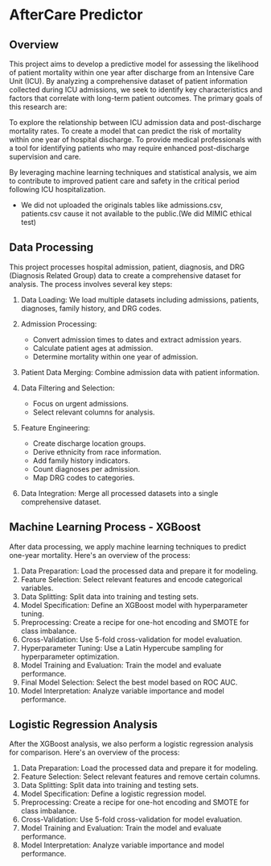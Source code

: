 # AfterCare Predictor


## Overview
This project aims to develop a predictive model for assessing the likelihood of patient mortality within one year after discharge from an Intensive Care Unit (ICU). By analyzing a comprehensive dataset of patient information collected during ICU admissions, we seek to identify key characteristics and factors that correlate with long-term patient outcomes.
The primary goals of this research are:

To explore the relationship between ICU admission data and post-discharge mortality rates.
To create a model that can predict the risk of mortality within one year of hospital discharge.
To provide medical professionals with a tool for identifying patients who may require enhanced post-discharge supervision and care.

By leveraging machine learning techniques and statistical analysis, we aim to contribute to improved patient care and safety in the critical period following ICU hospitalization.

* We did not uploaded the originals tables like admissions.csv, patients.csv cause it not available to the public.(We did MIMIC ethical test)
## Data Processing

This project processes hospital admission, patient, diagnosis, and DRG (Diagnosis Related Group) data to create a comprehensive dataset for analysis. The process involves several key steps:

1. Data Loading: We load multiple datasets including admissions, patients, diagnoses, family history, and DRG codes.

2. Admission Processing:
   - Convert admission times to dates and extract admission years.
   - Calculate patient ages at admission.
   - Determine mortality within one year of admission.

3. Patient Data Merging: Combine admission data with patient information.

4. Data Filtering and Selection:
   - Focus on urgent admissions.
   - Select relevant columns for analysis.

5. Feature Engineering:
   - Create discharge location groups.
   - Derive ethnicity from race information.
   - Add family history indicators.
   - Count diagnoses per admission.
   - Map DRG codes to categories.

6. Data Integration: Merge all processed datasets into a single comprehensive dataset.

## Machine Learning Process - XGBoost

After data processing, we apply machine learning techniques to predict one-year mortality. Here's an overview of the process:

1. Data Preparation: Load the processed data and prepare it for modeling.
2. Feature Selection: Select relevant features and encode categorical variables.
3. Data Splitting: Split data into training and testing sets.
4. Model Specification: Define an XGBoost model with hyperparameter tuning.
5. Preprocessing: Create a recipe for one-hot encoding and SMOTE for class imbalance.
6. Cross-Validation: Use 5-fold cross-validation for model evaluation.
7. Hyperparameter Tuning: Use a Latin Hypercube sampling for hyperparameter optimization.
8. Model Training and Evaluation: Train the model and evaluate performance.
9. Final Model Selection: Select the best model based on ROC AUC.
10. Model Interpretation: Analyze variable importance and model performance.



## Logistic Regression Analysis

After the XGBoost analysis, we also perform a logistic regression analysis for comparison. Here's an overview of the process:

1. Data Preparation: Load the processed data and prepare it for modeling.
2. Feature Selection: Select relevant features and remove certain columns.
3. Data Splitting: Split data into training and testing sets.
4. Model Specification: Define a logistic regression model.
5. Preprocessing: Create a recipe for one-hot encoding and SMOTE for class imbalance.
6. Cross-Validation: Use 5-fold cross-validation for model evaluation.
7. Model Training and Evaluation: Train the model and evaluate performance.
8. Model Interpretation: Analyze variable importance and model performance.